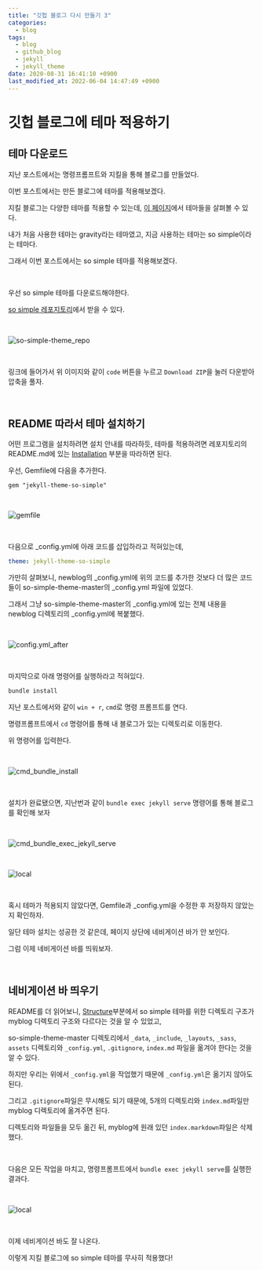 ```yaml
---
title: "깃헙 블로그 다시 만들기 3"
categories:
  - blog
tags:
  - blog
  - github_blog
  - jekyll
  - jekyll_theme
date: 2020-08-31 16:41:10 +0900
last_modified_at: 2022-06-04 14:47:49 +0900
---
```


# 깃헙 블로그에 테마 적용하기

## 테마 다운로드

지난 포스트에서는 명령프롬프트와 지킬을 통해 블로그를 만들었다.

이번 포스트에서는 만든 블로그에 테마를 적용해보겠다.

지킬 블로그는 다양한 테마를 적용할 수 있는데, [이 페이지](http://jekyllthemes.org/)에서 테마들을 살펴볼 수 있다.

내가 처음 사용한 테마는 gravity라는 테마였고, 지금 사용하는 테마는 so simple이라는 테마다.

그래서 이번 포스트에서는 so simple 테마를 적용해보겠다.

<br>

우선 so simple 테마를 다운로드해야한다.

[so simple 레포지토리](https://github.com/mmistakes/so-simple-theme)에서 받을 수 있다.

<br>

![so-simple-theme_repo](/images/2020/2020-08-31-Making_Github_Blog_3_1.so-simple-theme_repo.jpg)

<br>

링크에 들어가서 위 이미지와 같이 `code` 버튼을 누르고 `Download ZIP`을 눌러 다운받아 압축을 풀자.

<br>

## README 따라서 테마 설치하기

어떤 프로그램을 설치하려면 설치 안내를 따라하듯, 테마를 적용하려면 레포지토리의 README.md에 있는 [Installation](https://github.com/mmistakes/so-simple-theme#Installation) 부분을 따라하면 된다.

우선, Gemfile에 다음을 추가한다.

```gemfile
gem "jekyll-theme-so-simple"
```

<br>

![gemfile](/images/2020/2020-08-31-Making_Github_Blog_3_2.gemfile.jpg)

<br>

다음으로 _config.yml에 아래 코드를 삽입하라고 적혀있는데,

```yml
theme: jekyll-theme-so-simple
```

가만히 살펴보니, newblog의 _config.yml에 위의 코드를 추가한 것보다 더 많은 코드들이 so-simple-theme-master의 _config.yml 파일에 있었다.

그래서 그냥 so-simple-theme-master의 _config.yml에 있는 전체 내용을 newblog 디렉토리의 _config.yml에 복붙했다.

<br>

![config.yml_after](/images/2020/2020-08-31-Making_Github_Blog_3_3.config.yml_after.jpg)

<br>

마지막으로 아래 명령어를 실행하라고 적혀있다.

```cmd
bundle install
```

지난 포스트에서와 같이 `win + r`, `cmd`로 명령 프롬프트를 연다.

명령프롬프트에서 `cd` 명령어를 통해 내 블로그가 있는 디렉토리로 이동한다.

위 명령어를 입력한다.

<br>

![cmd_bundle_install](/images/2020/2020-08-31-Making_Github_Blog_3_4.cmd_bundle_install.jpg)

<br>

설치가 완료됐으면, 지난번과 같이 `bundle exec jekyll serve` 명령어를 통해 블로그를 확인해 보자

<br>

![cmd_bundle_exec_jekyll_serve](/images/2020/2020-08-31-Making_Github_Blog_3_5.cmd_bundle_exec_jekyll_serve.jpg)

<br>

![local](/images/2020/2020-08-31-Making_Github_Blog_3_6.local.jpg)

<br>

혹시 테마가 적용되지 않았다면, Gemfile과 _config.yml을 수정한 후 저장하지 않았는지 확인하자.

일단 테마 설치는 성공한 것 같은데, 페이지 상단에 네비게이션 바가 안 보인다.

그럼 이제 네비게이션 바를 띄워보자.

<br>

## 네비게이션 바 띄우기

README를 더 읽어보니, [Structure](https://github.com/mmistakes/so-simple-theme#Structure)부분에서 so simple 테마를 위한 디렉토리 구조가 myblog 디렉토리 구조와 다르다는 것을 알 수 있었고,

so-simple-theme-master 디렉토리에서 `_data`, `_include`, `_layouts`, `_sass`, `assets` 디렉토리와 `_config.yml`, `.gitignore`, `index.md` 파일을 옮겨야 한다는 것을 알 수 있다.

하지만 우리는 위에서 `_config.yml`을 작업했기 때문에 `_config.yml`은 옮기지 않아도 된다.

그리고 `.gitignore`파일은 무시해도 되기 때문에, 5개의 디렉토리와 `index.md`파일만 myblog 디렉토리에 옮겨주면 된다.

디렉토리와 파일들을 모두 옮긴 뒤, myblog에 원래 있던 `index.markdown`파일은 삭제했다.

<br>

다음은 모든 작업을 마치고, 명령프롬프트에서 `bundle exec jekyll serve`를 실행한 결과다.

<br>

![local](/images/2020/2020-08-31-Making_Github_Blog_3_7.local.jpg)

<br>

이제 네비게이션 바도 잘 나온다.

이렇게 지킬 블로그에 so simple 테마를 무사히 적용했다!